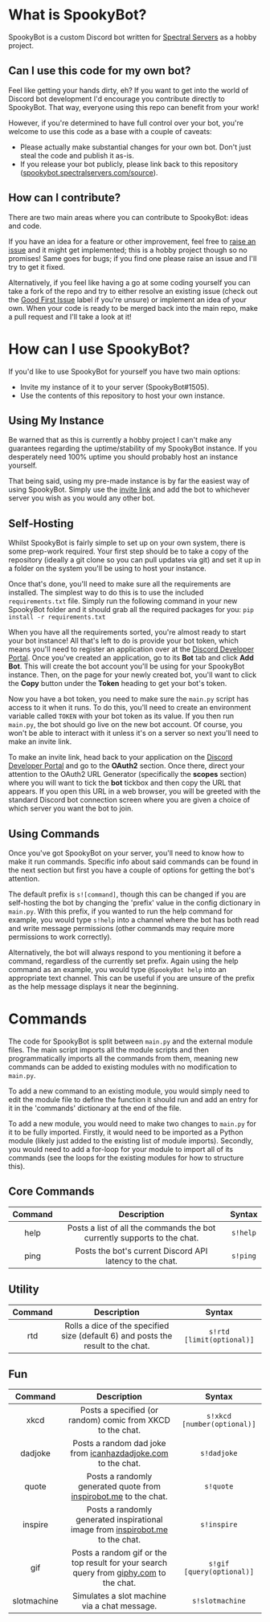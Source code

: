 # What is SpookyBot?
SpookyBot is a custom Discord bot written for [Spectral Servers](https://spectralservers.com) as a hobby project.

## Can I use this code for my own bot?
Feel like getting your hands dirty, eh?
If you want to get into the world of Discord bot development I'd encourage you contribute directly to SpookyBot.
That way, everyone using this repo can benefit from your work!

However, if you're determined to have full control over your bot, you're welcome to use this code as a base with a couple of caveats:
- Please actually make substantial changes for your own bot. Don't just steal the code and publish it as-is.
- If you release your bot publicly, please link back to this repository ([spookybot.spectralservers.com/source](https://spookybot.spectralservers.com/source)).

## How can I contribute?
There are two main areas where you can contribute to SpookyBot: ideas and code.

If you have an idea for a feature or other improvement, feel free to [raise an issue](https://github.com/TheRandomnessGuy/SpookyBot/issues/new) and it might get implemented; this is a hobby project though so no promises!
Same goes for bugs; if you find one please raise an issue and I'll try to get it fixed.

Alternatively, if you feel like having a go at some coding yourself you can take a fork of the repo and try to either resolve an existing issue (check out the [Good First Issue](https://github.com/TheRandomnessGuy/SpookyBot/labels/Good%20First%20Issue) label if you're unsure) or implement an idea of your own.
When your code is ready to be merged back into the main repo, make a pull request and I'll take a look at it!

# How can I use SpookyBot?
If you'd like to use SpookyBot for yourself you have two main options:
- Invite my instance of it to your server (SpookyBot#1505).
- Use the contents of this repository to host your own instance.

## Using My Instance
Be warned that as this is currently a hobby project I can't make any guarantees regarding the uptime/stability of my SpookyBot instance.
If you desperately need 100% uptime you should probably host an instance yourself.

That being said, using my pre-made instance is by far the easiest way of using SpookyBot.
Simply use the [invite link](https://spookybot.spectralservers.com) and add the bot to whichever server you wish as you would any other bot.

## Self-Hosting
Whilst SpookyBot is fairly simple to set up on your own system, there is some prep-work required.
Your first step should be to take a copy of the repository (ideally a git clone so you can pull updates via git) and set it up in a folder on the system you'll be using to host your instance.

Once that's done, you'll need to make sure all the requirements are installed.
The simplest way to do this is to use the included `requirements.txt` file.
Simply run the following command in your new SpookyBot folder and it should grab all the required packages for you:
`pip install -r requirements.txt`

When you have all the requirements sorted, you're almost ready to start your bot instance!
All that's left to do is provide your bot token, which means you'll need to register an application over at the [Discord Developer Portal](https://discord.com/developers/applications). 
Once you've created an application, go to its **Bot** tab and click **Add Bot**.
This will create the bot account you'll be using for your SpookyBot instance. Then, on the page for your newly created bot, you'll want to click the **Copy** button under the **Token** heading to get your bot's token.

Now you have a bot token, you need to make sure the `main.py` script has access to it when it runs.
To do this, you'll need to create an environment variable called `TOKEN` with your bot token as its value.
If you then run `main.py`, the bot should go live on the new bot account.
Of course, you won't be able to interact with it unless it's on a server so next you'll need to make an invite link.

To make an invite link, head back to your application on the [Discord Developer Portal](https://discord.com/developers/applications) and go to the **OAuth2** section.
Once there, direct your attention to the OAuth2 URL Generator (specifically the **scopes** section) where you will want to tick the **bot** tickbox and then copy the URL that appears.
If you open this URL in a web browser, you will be greeted with the standard Discord bot connection screen where you are given a choice of which server you want the bot to join.

## Using Commands
Once you've got SpookyBot on your server, you'll need to know how to make it run commands.
Specific info about said commands can be found in the next section but first you have a couple of options for getting the bot's attention.

The default prefix is `s![command]`, though this can be changed if you are self-hosting the bot by changing the 'prefix' value in the config dictionary in `main.py`.
With this prefix, if you wanted to run the help command for example, you would type `s!help` into a channel where the bot has both read and write message permissions (other commands may require more permissions to work correctly).

Alternatively, the bot will always respond to you mentioning it before a command, regardless of the currently set prefix.
Again using the help command as an example, you would type `@SpookyBot help` into an appropriate text channel.
This can be useful if you are unsure of the prefix as the help message displays it near the beginning.

# Commands
The code for SpookyBot is split between `main.py` and the external module files.
The main script imports all the module scripts and then programmatically imports all the commands from them, meaning new commands can be added to existing modules with no modification to `main.py`.

To add a new command to an existing module, you would simply need to edit the module file to define the function it should run and add an entry for it in the 'commands' dictionary at the end of the file.

To add a new module, you would need to make two changes to `main.py` for it to be fully imported.
Firstly, it would need to be imported as a Python module (likely just added to the existing list of module imports).
Secondly, you would need to add a for-loop for your module to import all of its commands (see the loops for the existing modules for how to structure this).

## Core Commands
| Command | Description | Syntax |
| :-----: | :---------: | :----: |
| help | Posts a list of all the commands the bot currently supports to the chat. | `s!help` |
| ping | Posts the bot's current Discord API latency to the chat. | `s!ping` |

## Utility
| Command | Description | Syntax |
| :-----: | :---------: | :----: |
| rtd | Rolls a dice of the specified size (default 6) and posts the result to the chat. | `s!rtd [limit(optional)]` |

## Fun
| Command | Description | Syntax |
| :-----: | :---------: | :----: |
| xkcd | Posts a specified (or random) comic from XKCD to the chat. | `s!xkcd [number(optional)]` |
| dadjoke | Posts a random dad joke from [icanhazdadjoke.com](https://icanhazdadjoke.com) to the chat. | `s!dadjoke` |
| quote | Posts a randomly generated quote from [inspirobot.me](https://inspirobot.me/) to the chat. | `s!quote` |
| inspire | Posts a randomly generated inspirational image from [inspirobot.me](https://inspirobot.me/) to the chat. | `s!inspire` |
| gif | Posts a random gif or the top result for your search query from [giphy.com](https://giphy.com/) to the chat. | `s!gif [query(optional)]` |
| slotmachine | Simulates a slot machine via a chat message. | `s!slotmachine` |
